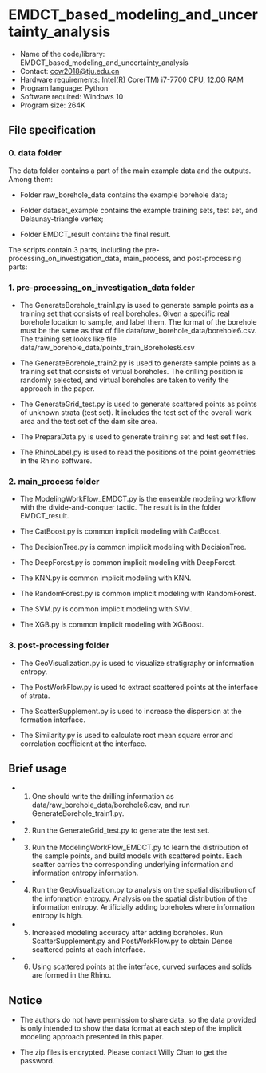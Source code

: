 # EMDCT_based_modeling_and_uncertainty_analysis

- Name of the code/library: EMDCT_based_modeling_and_uncertainty_analysis
- Contact: ccw2018@tju.edu.cn
- Hardware requirements: Intel(R) Core(TM) i7-7700 CPU, 12.0G RAM 
- Program language: Python
- Software required: Windows 10
- Program size: 264K

## File specification

### 0. data folder

The data folder contains a  part of the main example data and the outputs. Among them:

- Folder raw_borehole_data contains the example borehole data; 

- Folder dataset_example contains the example training sets, test set, and Delaunay-triangle vertex; 

- Folder EMDCT_result contains the final result.

The scripts contain 3 parts, including the pre-processing_on_investigation_data, main_process, and post-processing parts:

### 1. pre-processing_on_investigation_data folder
   
   - The GenerateBorehole_train1.py is used to generate sample points as a training set that consists of real boreholes. Given a specific real borehole location to sample, and label them. The format of the borehole must be the same as that of file data/raw_borehole_data/borehole6.csv. The training set looks like file data/raw_borehole_data/points_train_Boreholes6.csv
   
   - The GenerateBorehole_train2.py is used to generate sample points as a training set that consists of virtual boreholes. The drilling position is randomly selected, and virtual boreholes are taken to verify the approach in the paper.
   
   - The GenerateGrid_test.py is used to generate scattered points as points of unknown strata (test set). It includes the test set of the overall work area and the test set of the dam site area.

   - The PreparaData.py is used to generate training set and test set files.

   - The RhinoLabel.py is used to read the positions of the point geometries in the Rhino software.

### 2. main_process folder
   
   - The ModelingWorkFlow_EMDCT.py is the ensemble modeling workflow with the divide-and-conquer tactic. The result is in the folder EMDCT_result.
   
   - The CatBoost.py is common implicit modeling with CatBoost.
   
   - The DecisionTree.py is common implicit modeling with DecisionTree.
   
   - The DeepForest.py is common implicit modeling with DeepForest.
   
   - The KNN.py is common implicit modeling with KNN.
   
   - The RandomForest.py is common implicit modeling with RandomForest.
   
   - The SVM.py is common implicit modeling with SVM.
   
   - The XGB.py is common implicit modeling with XGBoost.
   
### 3. post-processing folder
   
   - The GeoVisualization.py is used to visualize stratigraphy or information entropy.
   
   - The PostWorkFlow.py is used to extract scattered points at the interface of strata.
   
   - The ScatterSupplement.py is used to increase the dispersion at the formation interface.

   - The Similarity.py is used to calculate root mean square error and correlation coefficient at the interface.

## Brief usage

- 1) One should write the drilling information as data/raw_borehole_data/borehole6.csv, and run GenerateBorehole_train1.py.

- 2) Run the GenerateGrid_test.py to generate the test set.

- 3) Run the ModelingWorkFlow_EMDCT.py to learn the distribution of the sample points, and build models with scattered points. Each scatter carries the corresponding underlying information and information entropy information.

- 4) Run the GeoVisualization.py to analysis on the spatial distribution of the information entropy. Analysis on the spatial distribution of the information entropy. Artificially adding boreholes where information entropy is high.

- 5)  Increased modeling accuracy after adding boreholes. Run ScatterSupplement.py and PostWorkFlow.py to obtain Dense scattered points at each interface. 

- 6) Using scattered points at the interface, curved surfaces and solids are formed in the Rhino.

## Notice

- The authors do not have permission to share data, so the data provided is only intended to show the data format at each step of the implicit modeling approach presented in this paper.

- The zip files is encrypted. Please contact Willy Chan to get the password.
